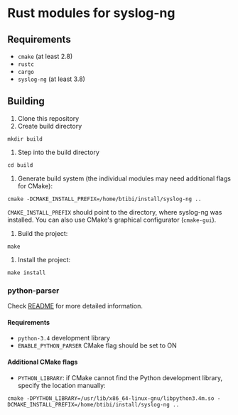 # Rust modules for syslog-ng

## Requirements

* `cmake` (at least 2.8)
* `rustc`
* `cargo`
* `syslog-ng` (at least 3.8)

## Building

1. Clone this repository
1. Create build directory
```
mkdir build
```
1. Step into the build directory
```
cd build
```
1. Generate build system (the individual modules may need additional flags for CMake):
```
cmake -DCMAKE_INSTALL_PREFIX=/home/btibi/install/syslog-ng ..
```

 `CMAKE_INSTALL_PREFIX` should point to the directory, where syslog-ng was installed.
 You can also use CMake's graphical configurator (`cmake-gui`).
1. Build the project:
```
make
```
1. Install the project:
```
make install
```

### python-parser

Check [README](python-parser/README.md) for more detailed information.

#### Requirements

* `python-3.4` development library
* `ENABLE_PYTHON_PARSER` CMake flag should be set to ON

#### Additional CMake flags

* `PYTHON_LIBRARY`: if CMake cannot find the Python development library, specify the location manually:

 ```
cmake -DPYTHON_LIBRARY=/usr/lib/x86_64-linux-gnu/libpython3.4m.so -DCMAKE_INSTALL_PREFIX=/home/btibi/install/syslog-ng ..
```
